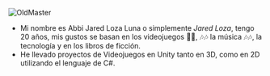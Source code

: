 ![OldMaster](https://github.com/oldmaster94/oldmaster94/assets/160440969/99b79e6b-aaf5-4905-a51b-1a1fe21d3ea0)



- Mi nombre es Abbi Jared Loza Luna o simplemente *Jared Loza*, tengo 20 años, mis gustos se basan en los videojuegos 👾👾, 🎶🎶 la música 🎶🎶, la tecnología y en los libros de ficción.
- He llevado proyectos de Videojuegos en Unity tanto en 3D, como en 2D utilizando el lenguaje de C#. 




